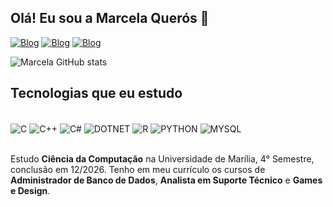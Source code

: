 ## Olá! Eu sou a Marcela Querós 🤝

[![Blog](https://img.shields.io/badge/LinkedIn-0077B5?style=for-the-badge&logo=linkedin&logoColor=white)](https://www.linkedin.com/in/marcelamqueros/)
[![Blog](https://img.shields.io/badge/WhatsApp-25D366?style=for-the-badge&logo=whatsapp&logoColor=white)](http://www.contate.me/14998520778)
[![Blog](https://img.shields.io/badge/linktree-39E09B?style=for-the-badge&logo=linktree&logoColor=white)](https://linktr.ee/marcelamqueros)

![Marcela GitHub stats](https://github-readme-stats.vercel.app/api?username=MarcelaMQueros&show_icons=true&theme=tokyonight)

## Tecnologias que eu estudo

<div style="display: inline_block"><br/>
    <img align="center" alt="C" src="https://img.shields.io/badge/C-00599C?style=for-the-badge&logo=c&logoColor=white"/>
    <img align="center" alt="C++" src="https://img.shields.io/badge/C%2B%2B-00599C?style=for-the-badge&logo=c%2B%2B&logoColor=white"/>
    <img align="center" alt="C#" src="https://img.shields.io/badge/C%23-239120?style=for-the-badge&logo=c-sharp&logoColor=white"/>
    <img align="center" alt="DOTNET" src="https://img.shields.io/badge/.NET-5C2D91?style=for-the-badge&logo=.net&logoColor=white"/>
    <img align="center" alt="R" src="https://img.shields.io/badge/R-276DC3?style=for-the-badge&logo=r&logoColor=white"/>
    <img align="center" alt="PYTHON" src="https://img.shields.io/badge/Python-14354C?style=for-the-badge&logo=python&logoColor=white"/>
    <img align="center" alt="MYSQL" src="https://img.shields.io/badge/MySQL-00000F?style=for-the-badge&logo=mysql&logoColor=white"/>
</div><br/>

Estudo **Ciência da Computação** na Universidade de Marília, 4° Semestre, conclusão em 12/2026.
Tenho em meu currículo os cursos de **Administrador de Banco de Dados**, **Analista em Suporte Técnico** e **Games e Design**.

